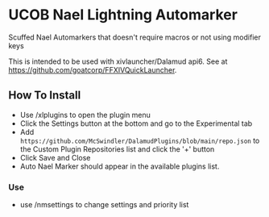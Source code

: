 # UCOB Nael Lightning Automarker
Scuffed Nael Automarkers that doesn't require macros or not using modifier keys

This is intended to be used with xivlauncher/Dalamud api6.
See at https://github.com/goatcorp/FFXIVQuickLauncher.

## How To Install
* Use /xlplugins to open the plugin menu
* Click the Settings button at the bottom and go to the Experimental tab
* Add `https://github.com/McSwindler/DalamudPlugins/blob/main/repo.json` to the Custom Plugin Repositories list and click the '+' button
* Click Save and Close
* Auto Nael Marker should appear in the available plugins list.

### Use
* use /nmsettings to change settings and priority list
